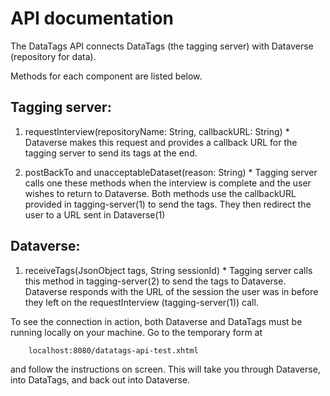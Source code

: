 # API documentation

The DataTags API connects DataTags (the tagging server) with Dataverse (repository for data).

Methods for each component are listed below.


## Tagging server:

1. requestInterview(repositoryName: String, callbackURL: String)
		* Dataverse makes this request and provides a callback URL for the tagging server to send its tags at the end.

2. postBackTo and unacceptableDataset(reason: String)
		* Tagging server calls one these methods when the interview is complete and the user wishes to return to Dataverse.
		  Both methods use the callbackURL provided in tagging-server(1) to send the tags. They then redirect the user to a URL sent
		  in Dataverse(1)



## Dataverse:

1. receiveTags(JsonObject tags, String sessionId)
		* Tagging server calls this method in tagging-server(2) to send the tags to Dataverse. Dataverse responds
		  with the URL of the session the user was in before they left on the requestInterview (tagging-server(1))
		  call.



To see the connection in action, both Dataverse and DataTags must be running locally on your machine. Go to the temporary form at

		localhost:8080/datatags-api-test.xhtml

and follow the instructions on screen. This will take you through Dataverse, into DataTags, and back out into Dataverse.
